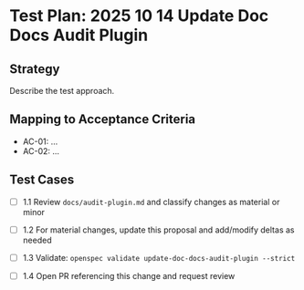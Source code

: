 # Test Plan: 2025 10 14 Update Doc Docs Audit Plugin

## Strategy

Describe the test approach.

## Mapping to Acceptance Criteria

- AC-01: ...
- AC-02: ...

## Test Cases

- [ ] 1.1 Review `docs/audit-plugin.md` and classify changes as material or minor
- [ ] 1.2 For material changes, update this proposal and add/modify deltas as needed
- [ ] 1.3 Validate: `openspec validate update-doc-docs-audit-plugin --strict`
- [ ] 1.4 Open PR referencing this change and request review

